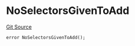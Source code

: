 # NoSelectorsGivenToAdd
[Git Source](https://github.com/thrackle-io/tron/blob/192018a749cd70c7df311296c3236b79e11af0f3/src/protocol/economic/ruleProcessor/RuleProcessorDiamondLib.sol)


```solidity
error NoSelectorsGivenToAdd();
```

